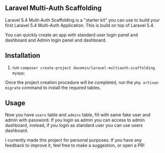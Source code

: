## Laravel Multi-Auth Scaffolding

Laravel 5.4 Multi-Auth Scaffolding is a "starter kit" you can use to build your first Laravel 5.4 Multi-Auth Application. This is build on top of Laravel 5.4.

You can quickly create an app with standard user login panel and dashboard and Admin login panel and dashboard. 

## Installation

1. run `composer create-project davemin/laravel-multiauth-scaffolding myapp`;

Once the project creation procedure will be completed, run the `php artisan migrate` command to install the required tables.

## Usage

Now you have `users` table and `admins` table, fill with same fake user and admin with password. 
If you login as admin you can access to admin dashboard, instead, if you login as standard user you can use users dashboard.

I currently made this project for personal purposes. If you have any feedback to improve it, feel free to make a suggestion, or open a PR!